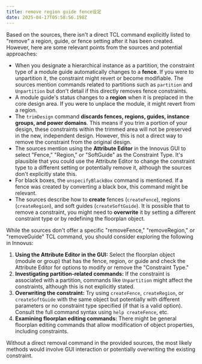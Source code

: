 ```yaml
---
title: remove region guide fence设定
date: 2025-04-17T05:58:56.198Z
---
```


Based on the sources, there isn't a direct TCL command explicitly listed to "remove" a region, guide, or fence setting after it has been created. However, here are some relevant points from the sources and potential approaches:

*   When you designate a hierarchical instance as a partition, the constraint type of a module guide automatically changes to a **fence**. If you were to unpartition it, the constraint might revert or become modifiable. The sources mention commands related to partitions such as `partition` and `Unpartition` but don't detail if this directly removes fence constraints.
*   A module guide's status changes to a **region** when it is preplaced in the core design area. If you were to unplace the module, it might revert from a region.
*   The `trimDesign` command **discards fences, regions, guides, instance groups, and power domains**. This means if you trim a portion of your design, these constraints within the trimmed area will not be preserved in the new, independent design. However, this is not a direct way to remove the constraint from the original design.
*   The sources mention using the **Attribute Editor** in the Innovus GUI to select "Fence," "Region," or "SoftGuide" as the Constraint Type. It's plausible that you could use the Attribute Editor to change the constraint type to a different setting or potentially remove it, although the sources don't explicitly state this.
*   For black boxes, the `unspecifyBlackBox` command is mentioned. If a fence was created by converting a black box, this command might be relevant.
*   The sources describe how to **create** fences (`createFence`), regions (`createRegion`), and soft guides (`createSoftGuide`). It is possible that to remove a constraint, you might need to **overwrite** it by setting a different constraint type or by redefining the floorplan object.

While the sources don't offer a specific "removeFence," "removeRegion," or "removeGuide" TCL command, you should consider exploring the following in Innovus:

1.  **Using the Attribute Editor in the GUI:** Select the floorplan object (module or group) that has the fence, region, or guide and check the Attribute Editor for options to modify or remove the "Constraint Type."
2.  **Investigating partition-related commands:** If the constraint is associated with a partition, commands like `Unpartition` might affect the constraints, although this is not explicitly stated.
3.  **Overwriting the constraint:** Try using `createFence`, `createRegion`, or `createSoftGuide` with the same object but potentially with different parameters or no constraint type specified (if that is a valid option). Consult the full command syntax using `help createFence`, etc.
4.  **Examining floorplan editing commands:** There might be general floorplan editing commands that allow modification of object properties, including constraints.

Without a direct removal command in the provided sources, the most likely methods would involve GUI interaction or potentially overwriting the existing constraint.